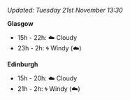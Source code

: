 *Updated: Tuesday 21st November 13:30*

**Glasgow**

* 15h - 22h: :cloud: Cloudy
* 23h - 2h: :cyclone: Windy (:cloud:)

**Edinburgh**

* 15h - 20h: :cloud: Cloudy
* 21h - 2h: :cyclone: Windy (:cloud:)
